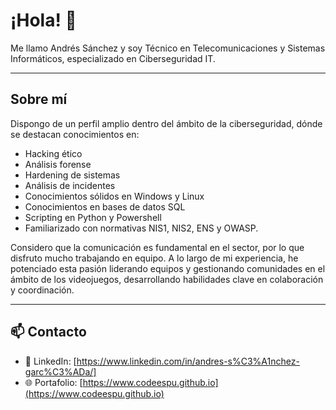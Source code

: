 # ¡Hola! 👋
Me llamo Andrés Sánchez y soy Técnico en Telecomunicaciones y Sistemas Informáticos, especializado en Ciberseguridad IT.

---

## Sobre mí
Dispongo de un perfil amplio dentro del ámbito de la ciberseguridad, dónde se destacan conocimientos en:
- Hacking ético
- Análisis forense
- Hardening de sistemas
- Análisis de incidentes
- Conocimientos sólidos en Windows y Linux
- Conocimientos en bases de datos SQL
- Scripting en Python y Powershell  
- Familiarizado con normativas NIS1, NIS2, ENS y OWASP.  

Considero que la comunicación es fundamental en el sector, por lo que disfruto mucho trabajando en equipo.
A lo largo de mi experiencia, he potenciado esta pasión liderando equipos y gestionando comunidades en el ámbito de los videojuegos, desarrollando habilidades clave en colaboración y coordinación.

---

## 📫 Contacto
- 🔗 LinkedIn: [https://www.linkedin.com/in/andres-s%C3%A1nchez-garc%C3%ADa/]  
- 🌐 Portafolio: [https://www.codeespu.github.io](https://www.codeespu.github.io)  

